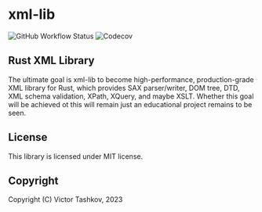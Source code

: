 # xml-lib

![GitHub Workflow Status](https://img.shields.io/github/actions/workflow/status/vtashkov/xml-lib/rust.yml?style=for-the-badge)
![Codecov](https://img.shields.io/codecov/c/github/vtashkov/xml-lib?style=for-the-badge)

## Rust XML Library

The ultimate goal is xml-lib to become high-performance, production-grade XML library for Rust, which provides SAX parser/writer, DOM tree, DTD, XML schema validation, XPath, XQuery, and maybe XSLT. Whether this goal will be achieved ot this will remain just an educational project remains to be seen.

## License 

This library is licensed under MIT license.

## Copyright

Copyright (C) Victor Tashkov, 2023
